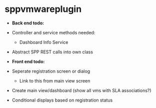 # sppvmwareplugin

* __Back end todo:__
* Controller and service methods needed:
  * Dashboard Info Service
* Abstract SPP REST calls into own class

* __Front end todo:__
* Seperate registration screen or dialog
   * Link to this from main view screen
* Create main view/dashboard (show all vms with SLA associations?)
* Conditional displays based on registration status


